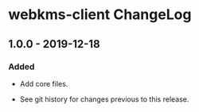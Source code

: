 # webkms-client ChangeLog

## 1.0.0 - 2019-12-18

### Added
- Add core files.

- See git history for changes previous to this release.
